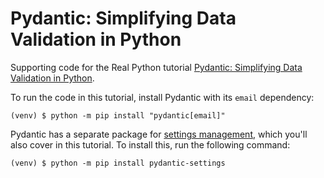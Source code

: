 # Pydantic: Simplifying Data Validation in Python

Supporting code for the Real Python tutorial [Pydantic: Simplifying Data Validation in Python](https://realpython.com/pydantic-simplifying-data-validation-in-python/). 

To run the code in this tutorial, install Pydantic with its `email` dependency:

```console
(venv) $ python -m pip install "pydantic[email]"
```

Pydantic has a separate package for [settings management](https://docs.pydantic.dev/latest/concepts/pydantic_settings/), which you'll also cover in this tutorial. To install this, run the following command:

```console
(venv) $ python -m pip install pydantic-settings
```
